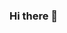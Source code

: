 ### Hi there 👋

<!--
**virgiawndwir/virgiawndwir** is a ✨ _special_ ✨ repository because its `README.md` (this file) appears on your GitHub profile.

Here are some ideas to get you started:
- Pronouns He/Him/His
-->
